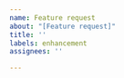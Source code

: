 ```yaml
---
name: Feature request
about: "[Feature request]"
title: ''
labels: enhancement
assignees: ''

---
```



